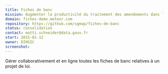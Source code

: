 ```yaml
---
title: Fiches de banc
mission: Augmenter la productivité du traitement des amendements dans les cabinets ministériels.
domain: fiches-demo.meteor.com
repository: https://github.com/sgmap/fiches-de-banc
status: consolidation
contact: matti.schneider@data.gouv.fr
start: 2015-01-12
owner: DINSIC
screenshot: 
---
```


Gérer collaborativement et en ligne toutes les fiches de banc relatives à un projet de loi.

